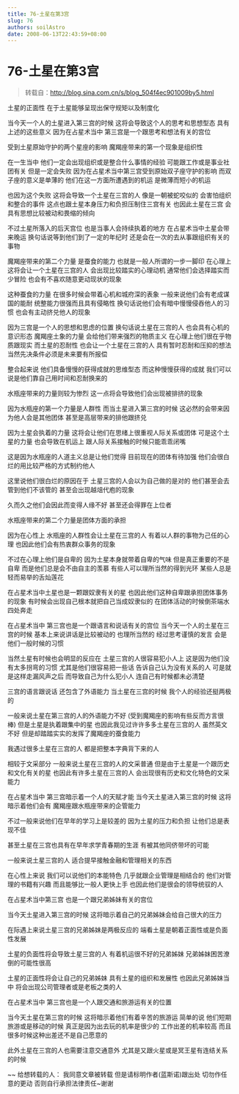 ```yaml
---
title: 76-土星在第3宫
slug: 76
authors: soilAstro
date: 2008-06-13T22:43:59+08:00
---
```

# 76-土星在第3宫

> 转载自：http://blog.sina.com.cn/s/blog_504f4ec901009by5.html


土星的正面性
在于土星能够呈现出保守规矩以及制度化

当今天一个人的土星进入第三宫的时候
这将会导致这个人的思考和思想型态
具有上述的这些意义
因为在占星术当中
第三宫是一个跟思考和想法有关的宫位

受到土星原始守护的两个星座的影响
魔羯座带来的第一个现象是组织性

在一生当中
他们一定会出现组织或是整合什么事情的经验
可能跟工作或是事业社团有关
但是一定会失败
因为在占星术当中第三宫受到原始双子座守护的影响
而双子座的意义是单薄的
他们在这一方面所遭遇到的机运
是微薄而短小的机运

也因为这个失败
这将会导致一个土星在三宫的人
像是一朝被蛇咬似的
会害怕组织和整合的事件
这点也跟土星本身压力和负担压制住三宫有关
也因此土星在三宫
会具有思想比较被动和畏缩的倾向

不过土星所落入的后天宫位
也是当事人会持续执着的地方
在占星术当中土星会带来晚运
换句话说等到他们到了一定的年纪时
还是会在一次的去从事跟组织有关的事物

魔羯座带来的第二个力量
是蚕食的能力
也就是一般人所谓的一步一脚印
在心理上这将会让一个土星在三宫的人
会出现比较踏实的心理动机
通常他们会选择踏实而少冒险
也会有不喜欢随意更动现状的现象

这种蚕食的力量
在很多时候会带着心机和城府深的表象
一般来说他们会有老成谋国的能耐
统整能力很强而且具有侵略性
换句话说他们会有暗中慢慢侵吞他人的习惯
也会有主动挤兑他人的现象

因为三宫是一个人的思想和思虑的位置
换句话说土星在三宫的人
也会具有心机的意识形态
魔羯座土象的力量
会给他们带来强烈的物质主义
在心理上他们很在乎物质跟现实
而土星的忍耐性
也会让一个土星在三宫的人
具有暂时忍耐和压抑的想法
当然先决条件必须是未来要有所报偿

整合起来说
他们具备慢慢的获得成就的思维型态
而这种慢慢获得的成就
我们可以说是他们靠自己用时间和忍耐换来的

水瓶座带来的力量则较为惨烈
这一点将会导致他们会出现被排挤的现象

因为水瓶座的第一个力量是人群性
而当土星进入第三宫的时候
这必然的会带来因为他人会是其他团体
甚至是高层带来的排他跟挤兑

因为土星会执着的力量
这将会让他们在思绪上很重视人际关系或团体
可是这个土星的力量
也会导致在机运上
跟人际关系接触的时候只能乖乖闭嘴

这是因为水瓶座的人道主义总是让他们觉得
目前现在的团体有待加强
他们会很白烂的用比较严格的方式制约他人

这里说他们很白烂的原因在于
土星三宫的人会以为自己做的是对的
他们甚至会去管到他们不该管的
甚至会出现越俎代庖的现象

久而久之他们会因此而变得人缘不好
甚至还会得罪在上位者

水瓶座带来的第二个力量是团体方面的承担

因为在心性上
水瓶座的人群性会让土星在三宫的人
有着以人群的事物为己任的心理
也因此他们会有热衷群众事务的现象

不过在心理上他们是自卑的
因为土星本身就带着自卑的气味
但是真正重要的不是自卑
而是他们总是会不由自主的羡慕
有些人可以理所当然的得到光环
某些人总是轻而易举的舌灿莲花

在占星术当中土星也是一颗跟奴隶有关的星
也因此他们这种自卑跟承担团体事务的现象
有时候会出现自己根本就把自己当成奴隶似的
在团体活动的时候倒茶端水四处奔走

在占星术当中
第三宫也是一个跟语言和说话有关的宫位
当今天一个人的土星在三宫的时候
基本上来说讲话是比较被动的
也理所当然的
经过思考谨慎的发言
会是他们一般时候的习惯

当然土星有时候也会明显的反应在
土星三宫的人很容易犯小人上
这是因为他们没有太多拐弯的习惯
尤其是他们很容易把一些话
告诉自己认为没有关系的人
可是就是这样走漏风声之后
而导致自己为什么犯小人
连自己有时候都未必清楚

三宫的语言跟说话
还包含了外语能力
当土星在三宫的时候
我个人的经验还挺两极的

一般来说土星在第三宫的人的外语能力不好
(受到魔羯座的影响有些反而方言很棒)
但是土星是执着跟集中的星
也因此我见过许许多多土星在三宫的人
虽然英文不好
但是却踏踏实实的发挥了魔羯座的蚕食能力

我遇过很多土星在三宫的人
都是把整本字典背下来的人

相较于文采部分
一般来说土星在三宫的人的文采普通
但是由于土星是一个跟历史和文化有关的星
也因此有许多土星在三宫的人
会出现很有历史和文化特色的文采能力

在占星术当中
第三宫暗示着一个人的天赋才能
当今天土星进入第三宫的时候
这将暗示着他们会有
魔羯座跟水瓶座带来的企管能力

不过一般来说他们在早年的学习上是较差的
因为土星的压力和负担
让他们总是表现不佳

甚至土星在三宫也具有在早年求学青春期的生涯
有被其他同侪带坏的可能

一般来说土星三宫的人
适合提早接触金融和管理相关的东西

在心性上来说
我们可以说他们的本能特色
几乎就跟企业管理是相结合的
他们对管理的书籍有兴趣
而且能够比一般人更快上手
也因此他们是很会的领导统驭的人

在占星术当中第三宫
也是一个跟兄弟姊妹有关的宫位

当今天土星进入第三宫的时候
这将暗示着自己的兄弟姊妹会给自己很大的压力

在际遇上来说土星三宫的兄弟姊妹是两极反应的
端看土星是朝着正面性或是负面性发展

土星的负面性将会导致土星三宫的人
有着机运很不好的兄弟姊妹
兄弟姊妹困苦潦倒的可能性很高

土星的正面性将会让自己的兄弟姊妹
具有土星的组织和发展性
也因此兄弟姊妹当中
将会出现公司管理者或是老板之类的人

在占星术当中
第三宫也是一个人跟交通和旅游运有关的位置

当今天土星在第三宫的时候
这将暗示着他们有着辛苦的旅游运
简单的说
他们短期旅游或是移动的时候
真正是因为出去玩的机率是很少的
工作出差的机率较高
而且很多时候这种出差还不是自己愿意的

此外土星在三宫的人也需要注意交通意外
尤其是又跟火星或是冥王星有连结关系的时候

~~
给想转载的人：
我同意文章被转载
但是请标明作者(蓝斯诺)跟出处
切勿作任意的更动
否则自行承担法律责任~谢谢


  